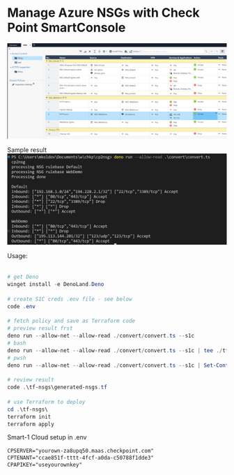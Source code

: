 # Manage Azure NSGs with Check Point SmartConsole

![sample rulebase](img/2023-10-31-13-37-41.png)

Sample result 
![processed result](img/2023-10-31-13-38-43.png)


Usage:
```powershell

# get Deno
winget install -e DenoLand.Deno

# create S1C creds .env file - see below
code .env

# fetch policy and save as Terraform code
# preview result frst
deno run --allow-net --allow-read ./convert/convert.ts --s1c 
# bash
deno run --allow-net --allow-read ./convert/convert.ts --s1c | tee ./tf-nsgs/generated-nsgs.tf
# pwsh
deno run --allow-net --allow-read ./convert/convert.ts --s1c | Set-Content .\tf-nsgs\generated-nsgs.tf

# review result
code .\tf-nsgs\generated-nsgs.tf

# use Terraform to deploy
cd .\tf-nsgs\
terraform init
terraform apply 

```

Smart-1 Cloud setup in .env
```
CPSERVER="yourown-za8upq50.maas.checkpoint.com"
CPTENANT="ccae851f-tttt-4fcf-a0da-c50788f1dde3"
CPAPIKEY="useyourownkey"
```